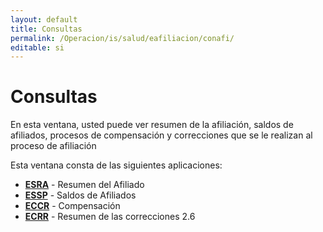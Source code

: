```yaml
---
layout: default
title: Consultas
permalink: /Operacion/is/salud/eafiliacion/conafi/
editable: si
---
```


# Consultas

En esta ventana, usted puede ver resumen de la afiliación, saldos de afiliados, procesos de compensación y correcciones que se le realizan al proceso de afiliación  

Esta ventana consta de las siguientes aplicaciones:  

* [**ESRA**](http://docs.oasiscom.com/Operacion/is/salud/eafiliacion/conafi/esra) - Resumen del Afiliado  
* [**ESSP**](http://docs.oasiscom.com/Operacion/is/salud/eafiliacion/conafi/essp) - Saldos de Afiliados  
* [**ECCR**](http://docs.oasiscom.com/Operacion/is/salud/eafiliacion/conafi/eccr) - Compensación  
* [**ECRR**](http://docs.oasiscom.com/Operacion/is/salud/eafiliacion/conafi/ecrr) - Resumen de las correcciones 2.6

